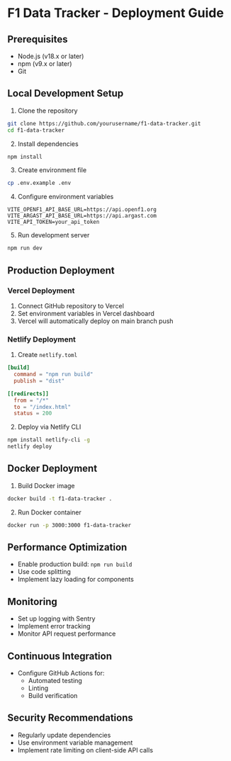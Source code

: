 # F1 Data Tracker - Deployment Guide

## Prerequisites
- Node.js (v18.x or later)
- npm (v9.x or later)
- Git

## Local Development Setup

1. Clone the repository
```bash
git clone https://github.com/yourusername/f1-data-tracker.git
cd f1-data-tracker
```

2. Install dependencies
```bash
npm install
```

3. Create environment file
```bash
cp .env.example .env
```

4. Configure environment variables
```
VITE_OPENF1_API_BASE_URL=https://api.openf1.org
VITE_ARGAST_API_BASE_URL=https://api.argast.com
VITE_API_TOKEN=your_api_token
```

5. Run development server
```bash
npm run dev
```

## Production Deployment

### Vercel Deployment
1. Connect GitHub repository to Vercel
2. Set environment variables in Vercel dashboard
3. Vercel will automatically deploy on main branch push

### Netlify Deployment
1. Create `netlify.toml`
```toml
[build]
  command = "npm run build"
  publish = "dist"

[[redirects]]
  from = "/*"
  to = "/index.html"
  status = 200
```

2. Deploy via Netlify CLI
```bash
npm install netlify-cli -g
netlify deploy
```

## Docker Deployment

1. Build Docker image
```bash
docker build -t f1-data-tracker .
```

2. Run Docker container
```bash
docker run -p 3000:3000 f1-data-tracker
```

## Performance Optimization
- Enable production build: `npm run build`
- Use code splitting
- Implement lazy loading for components

## Monitoring
- Set up logging with Sentry
- Implement error tracking
- Monitor API request performance

## Continuous Integration
- Configure GitHub Actions for:
  - Automated testing
  - Linting
  - Build verification

## Security Recommendations
- Regularly update dependencies
- Use environment variable management
- Implement rate limiting on client-side API calls
